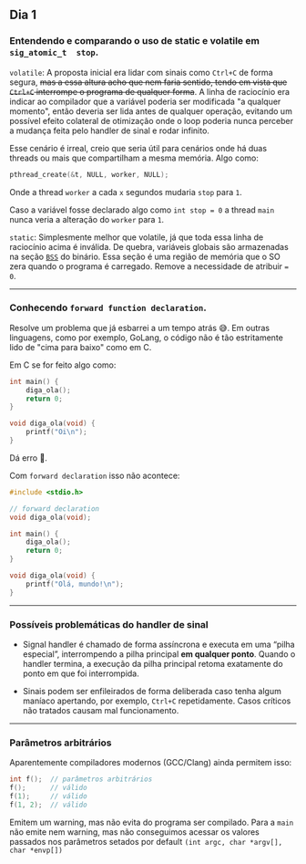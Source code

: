 ## Dia 1

### Entendendo e comparando o uso de static e volatile em `sig_atomic_t  stop`.

`volatile`: A proposta inicial era lidar com sinais como `Ctrl+C` de forma segura, ~~mas a essa altura acho que nem faria sentido, tendo em vista que `Ctrl+C` interrompe o programa de qualquer forma~~. A linha de raciocínio era indicar ao compilador que a variável poderia ser modificada "a qualquer momento", então deveria ser lida antes de qualquer operação, evitando um possível efeito colateral de otimização onde o loop poderia nunca perceber a mudança feita pelo handler de sinal e rodar infinito.

Esse cenário é irreal, creio que seria útil para cenários onde há duas threads ou mais que compartilham a mesma memória. Algo como:

```c
pthread_create(&t, NULL, worker, NULL);
```

Onde a thread `worker` a cada `x` segundos mudaria `stop` para `1`.

Caso a variável fosse declarado algo como `int stop = 0` a thread `main` nunca veria a alteração do `worker` para `1`.

`static`: Simplesmente melhor que volatile, já que toda essa linha de raciocínio acima é inválida. De quebra, variáveis globais são armazenadas na seção [`BSS`](https://www.geeksforgeeks.org/c/memory-layout-of-c-program/) do binário. Essa seção é uma região de memória que o SO zera quando o programa é carregado. Remove a necessidade de atribuir `= 0`.

---

### Conhecendo `forward function declaration`.

Resolve um problema que já esbarrei a um tempo atrás 😅. Em outras linguagens, como por exemplo, GoLang, o código não é tão estritamente lido de "cima para baixo" como em C.

Em C se for feito algo como:

```c
int main() {
    diga_ola();
    return 0;
}

void diga_ola(void) {
    printf("Oi\n");
}
```

Dá erro 🤪.

Com `forward declaration` isso não acontece:

```c
#include <stdio.h>

// forward declaration
void diga_ola(void);

int main() {
    diga_ola();
    return 0;
}

void diga_ola(void) {
    printf("Olá, mundo!\n");
}
```

---

### Possíveis problemáticas do handler de sinal

- Signal handler é chamado de forma assíncrona e executa em uma “pilha especial”, interrompendo a pilha principal **em qualquer ponto**. Quando o handler termina, a execução da pilha principal retoma exatamente do ponto em que foi interrompida.

- Sinais podem ser enfileirados de forma deliberada caso tenha algum maníaco apertando, por exemplo, `Ctrl+C` repetidamente. Casos críticos não tratados causam mal funcionamento.

---

### Parâmetros arbitrários

Aparentemente compiladores modernos (GCC/Clang) ainda permitem isso:

```c
int f();  // parâmetros arbitrários
f();      // válido
f(1);     // válido
f(1, 2);  // válido
```

Emitem um warning, mas não evita do programa ser compilado. Para a `main` não emite nem warning, mas não conseguimos acessar os valores passados nos parâmetros setados por default `(int argc, char *argv[], char *envp[])`
